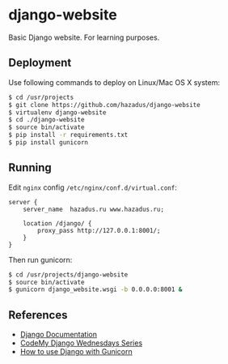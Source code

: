 # django-website
Basic Django website. For learning purposes.

## Deployment
Use following commands to deploy on Linux/Mac OS X system:
```bash
$ cd /usr/projects
$ git clone https://github.com/hazadus/django-website
$ virtualenv django-website
$ cd ./django-website
$ source bin/activate
$ pip install -r requirements.txt
$ pip install gunicorn
```

## Running
Edit `nginx` config `/etc/nginx/conf.d/virtual.conf`:
```
server {
    server_name  hazadus.ru www.hazadus.ru;
    
    location /django/ {
        proxy_pass http://127.0.0.1:8001/;
    }
}
```
Then run gunicorn:
```bash
$ cd /usr/projects/django-website
$ source bin/activate
$ gunicorn django_website.wsgi -b 0.0.0.0:8001 &
```

## References
- [Django Documentation](https://docs.djangoproject.com/en/4.1/)
- [CodeMy Django Wednesdays Series](https://www.youtube.com/playlist?list=PLCC34OHNcOtqW9BJmgQPPzUpJ8hl49AGy)
- [How to use Django with Gunicorn](https://docs.djangoproject.com/en/4.1/howto/deployment/wsgi/gunicorn/)